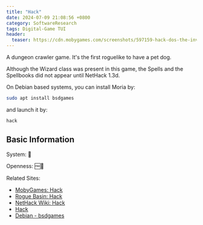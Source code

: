```yaml
---
title: "Hack"
date: 2024-07-09 21:08:56 +0800
category: SoftwareResearch
tags: Digital-Game TUI
header:
  teaser: https://cdn.mobygames.com/screenshots/597159-hack-dos-the-inventory-is-categorized.png
---
```


A dungeon crawler game. It's the first roguelike to have a pet dog.

Although the Wizard class was present in this game, the Spells and the Spellbooks did not appear until NetHack 1.3d.

On Debian based systems, you can install Moria by:

```bash
sudo apt install bsdgames
```

and launch it by:

```bash
hack
```

## Basic Information

System: 🐧

Openness: 🆓📖

Related Sites:

* [MobyGames: Hack](https://www.mobygames.com/game/22346/hack/)
* [Rogue Basin: Hack](https://roguebasin.com/index.php/Hack)
* [NetHack Wiki: Hack](https://nethackwiki.com/wiki/Hack)
* [Hack](https://homepages.cwi.nl/~aeb/games/hack/hack.html)
* [Debian - bsdgames](https://salsa.debian.org/games-team/bsdgames)
